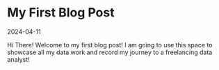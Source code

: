 # My First Blog Post
2024-04-11

Hi There!
Welcome to my first blog post! I am going to use this space to showcase all my data work and record my journey to a freelancing data analyst!
